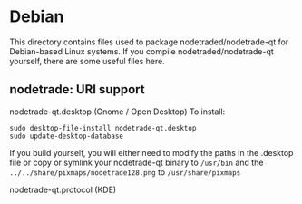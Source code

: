 
Debian
====================
This directory contains files used to package nodetraded/nodetrade-qt
for Debian-based Linux systems. If you compile nodetraded/nodetrade-qt yourself, there are some useful files here.

## nodetrade: URI support ##


nodetrade-qt.desktop  (Gnome / Open Desktop)
To install:

	sudo desktop-file-install nodetrade-qt.desktop
	sudo update-desktop-database

If you build yourself, you will either need to modify the paths in
the .desktop file or copy or symlink your nodetrade-qt binary to `/usr/bin`
and the `../../share/pixmaps/nodetrade128.png` to `/usr/share/pixmaps`

nodetrade-qt.protocol (KDE)

